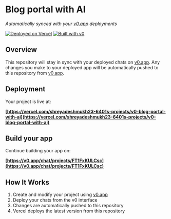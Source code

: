 # Blog portal with AI

*Automatically synced with your [v0.app](https://v0.app) deployments*

[![Deployed on Vercel](https://img.shields.io/badge/Deployed%20on-Vercel-black?style=for-the-badge&logo=vercel)](https://vercel.com/shreyadeshmukh23-6401s-projects/v0-blog-portal-with-ai)
[![Built with v0](https://img.shields.io/badge/Built%20with-v0.app-black?style=for-the-badge)](https://v0.app/chat/projects/FT1FxKULCsc)

## Overview

This repository will stay in sync with your deployed chats on [v0.app](https://v0.app).
Any changes you make to your deployed app will be automatically pushed to this repository from [v0.app](https://v0.app).

## Deployment

Your project is live at:

**[https://vercel.com/shreyadeshmukh23-6401s-projects/v0-blog-portal-with-ai](https://vercel.com/shreyadeshmukh23-6401s-projects/v0-blog-portal-with-ai)**

## Build your app

Continue building your app on:

**[https://v0.app/chat/projects/FT1FxKULCsc](https://v0.app/chat/projects/FT1FxKULCsc)**

## How It Works

1. Create and modify your project using [v0.app](https://v0.app)
2. Deploy your chats from the v0 interface
3. Changes are automatically pushed to this repository
4. Vercel deploys the latest version from this repository
